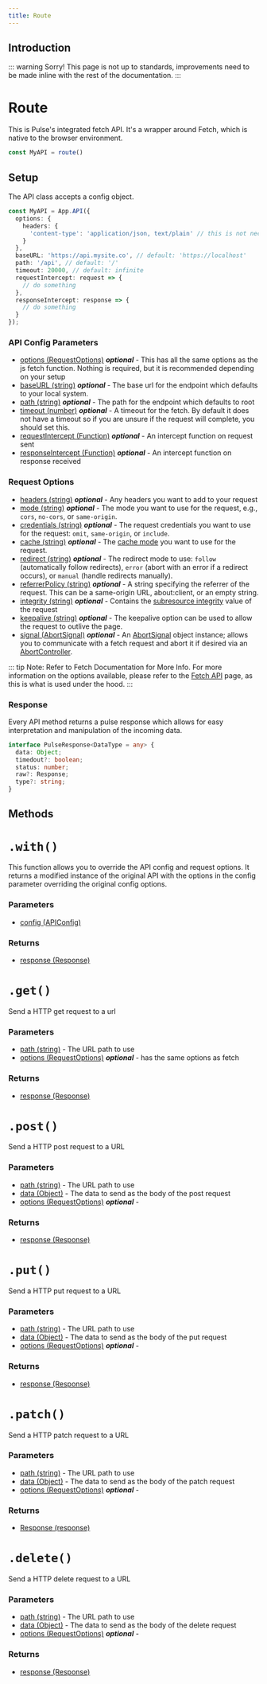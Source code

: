 ```yaml
---
title: Route
---
```

## Introduction
::: warning Sorry!
This page is not up to standards, improvements need to be made inline with the rest of the documentation.
:::
# Route

This is Pulse's integrated fetch API. It's a wrapper around Fetch, which is native to the browser environment.
```ts
const MyAPI = route()
```
## Setup
The API class accepts a config object.
```ts
const MyAPI = App.API({
  options: {
    headers: {
      'content-type': 'application/json, text/plain' // this is not necessary
    }
  },
  baseURL: 'https://api.mysite.co', // default: 'https://localhost'
  path: '/api', // default: '/'
  timeout: 20000, // default: infinite
  requestIntercept: request => {
    // do something
  },
  responseIntercept: response => {
    // do something
  }
});
```

### API Config Parameters

- [options (RequestOptions)](#request-options) _**optional**_ - This has all the same options as the js fetch function. Nothing is required, but it is recommended depending on your setup
- [baseURL (string)]() _**optional**_ - The base url for the endpoint which defaults to your local system.
- [path (string)]() _**optional**_ - The path for the endpoint which defaults to root
- [timeout (number)]() _**optional**_ - A timeout for the fetch. By default it does not have a timeout so if you are unsure if the request will complete, you should set this.
- [requestIntercept (Function)]() _**optional**_ - An intercept function on request sent
- [responseIntercept (Function)]() _**optional**_ - An intercept function on response received

### Request Options

- [headers (string)]() _**optional**_ - Any headers you want to add to your request
- [mode (string)]() _**optional**_ - The mode you want to use for the request, e.g., `cors`, `no-cors`, or `same-origin`.
- [credentials (string)]() _**optional**_ - The request credentials you want to use for the request: `omit`, `same-origin`, or `include`.
- [cache (string)]() _**optional**_ - The [cache mode](https://developer.mozilla.org/en-US/docs/Web/API/Request/cache) you want to use for the request.
- [redirect (string)]() _**optional**_ - The redirect mode to use: `follow` (automatically follow redirects), `error` (abort with an error if a redirect occurs), or `manual` (handle redirects manually).
- [referrerPolicy (string)]() _**optional**_ - A string specifying the referrer of the request. This can be a same-origin URL, about:client, or an empty string.
- [integrity (string)]() _**optional**_ - Contains the [subresource integrity](https://developer.mozilla.org/en-US/docs/Web/Security/Subresource_Integrity) value of the request
- [keepalive (string)]() _**optional**_ - The keepalive option can be used to allow the request to outlive the page.
- [signal (AbortSignal)]() _**optional**_ - An [AbortSignal](https://developer.mozilla.org/en-US/docs/Web/API/AbortSignal) object instance; allows you to communicate with a fetch request and abort it if desired via an [AbortController](https://developer.mozilla.org/en-US/docs/Web/API/AbortController).

::: tip Note: Refer to Fetch Documentation for More Info.
For more information on the options available, please refer to the [Fetch API](https://developer.mozilla.org/en-US/docs/Web/API/WindowOrWorkerGlobalScope/fetch) page, as this is what is used under the hood.
:::

### Response

Every API method returns a pulse response which allows for easy interpretation and manipulation of the incoming data.

```ts
interface PulseResponse<DataType = any> {
  data: Object;
  timedout?: boolean;
  status: number;
  raw?: Response;
  type?: string;
}
```

## Methods

# `.with()`

This function allows you to override the API config and request options. It returns a modified instance of the original API with the options in the config parameter overriding the original config options.

### Parameters

- [config (APIConfig)](#api-config-parameters)

### Returns

- [response (Response)](#response)

# `.get()`

Send a HTTP get request to a url

### Parameters

- [path (string)]() - The URL path to use
- [options (RequestOptions)]() _**optional**_ - has the same options as fetch

### Returns

- [response (Response)](#response)

# `.post()`

Send a HTTP post request to a URL

### Parameters

- [path (string)]() - The URL path to use
- [data (Object)]() - The data to send as the body of the post request
- [options (RequestOptions)]() _**optional**_ -

### Returns

- [response (Response)](#response)

# `.put()`

Send a HTTP put request to a URL

### Parameters

- [path (string)]() - The URL path to use
- [data (Object)]() - The data to send as the body of the put request
- [options (RequestOptions)]() _**optional**_ -

### Returns

- [response (Response)](#response)

# `.patch()`

Send a HTTP patch request to a URL

### Parameters

- [path (string)]() - The URL path to use
- [data (Object)]() - The data to send as the body of the patch request
- [options (RequestOptions)]() _**optional**_ -

### Returns

- [Response (response)](#response)

# `.delete()`

Send a HTTP delete request to a URL

### Parameters

- [path (string)]() - The URL path to use
- [data (Object)]() - The data to send as the body of the delete request
- [options (RequestOptions)]() _**optional**_ -

### Returns

- [response (Response)](#response)
